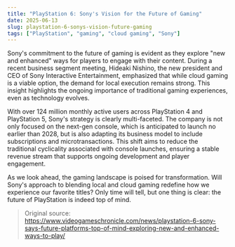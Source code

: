 ```yaml
---
title: "PlayStation 6: Sony's Vision for the Future of Gaming"
date: 2025-06-13
slug: playstation-6-sonys-vision-future-gaming
tags: ["PlayStation", "gaming", "cloud gaming", "Sony"]
---
```


Sony's commitment to the future of gaming is evident as they explore "new and enhanced" ways for players to engage with their content. During a recent business segment meeting, Hideaki Nishino, the new president and CEO of Sony Interactive Entertainment, emphasized that while cloud gaming is a viable option, the demand for local execution remains strong. This insight highlights the ongoing importance of traditional gaming experiences, even as technology evolves.

With over 124 million monthly active users across PlayStation 4 and PlayStation 5, Sony's strategy is clearly multi-faceted. The company is not only focused on the next-gen console, which is anticipated to launch no earlier than 2028, but is also adapting its business model to include subscriptions and microtransactions. This shift aims to reduce the traditional cyclicality associated with console launches, ensuring a stable revenue stream that supports ongoing development and player engagement.

As we look ahead, the gaming landscape is poised for transformation. Will Sony's approach to blending local and cloud gaming redefine how we experience our favorite titles? Only time will tell, but one thing is clear: the future of PlayStation is indeed top of mind.

> Original source: https://www.videogameschronicle.com/news/playstation-6-sony-says-future-platforms-top-of-mind-exploring-new-and-enhanced-ways-to-play/